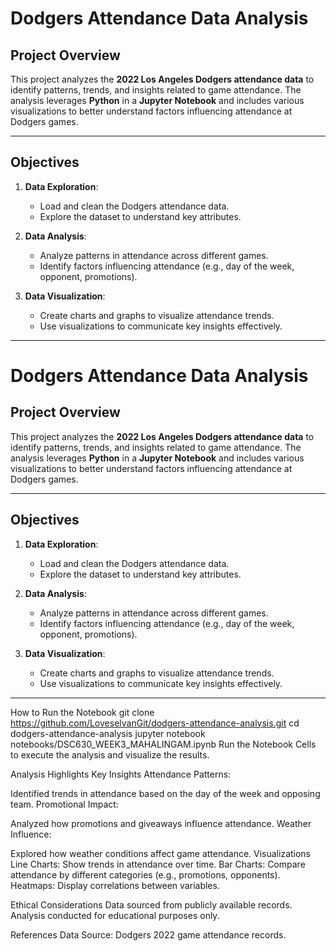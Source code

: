 # Dodgers Attendance Data Analysis

## Project Overview

This project analyzes the **2022 Los Angeles Dodgers attendance data** to identify patterns, trends, and insights related to game attendance. The analysis leverages **Python** in a **Jupyter Notebook** and includes various visualizations to better understand factors influencing attendance at Dodgers games.

---

## Objectives

1. **Data Exploration**:
   - Load and clean the Dodgers attendance data.
   - Explore the dataset to understand key attributes.

2. **Data Analysis**:
   - Analyze patterns in attendance across different games.
   - Identify factors influencing attendance (e.g., day of the week, opponent, promotions).

3. **Data Visualization**:
   - Create charts and graphs to visualize attendance trends.
   - Use visualizations to communicate key insights effectively.

---
# Dodgers Attendance Data Analysis

## Project Overview

This project analyzes the **2022 Los Angeles Dodgers attendance data** to identify patterns, trends, and insights related to game attendance. The analysis leverages **Python** in a **Jupyter Notebook** and includes various visualizations to better understand factors influencing attendance at Dodgers games.

---

## Objectives

1. **Data Exploration**:
   - Load and clean the Dodgers attendance data.
   - Explore the dataset to understand key attributes.

2. **Data Analysis**:
   - Analyze patterns in attendance across different games.
   - Identify factors influencing attendance (e.g., day of the week, opponent, promotions).

3. **Data Visualization**:
   - Create charts and graphs to visualize attendance trends.
   - Use visualizations to communicate key insights effectively.

---
How to Run the Notebook
git clone https://github.com/LoveselvanGit/dodgers-attendance-analysis.git
cd dodgers-attendance-analysis
jupyter notebook notebooks/DSC630_WEEK3_MAHALINGAM.ipynb
Run the Notebook Cells to execute the analysis and visualize the results.

Analysis Highlights
Key Insights
Attendance Patterns:

Identified trends in attendance based on the day of the week and opposing team.
Promotional Impact:

Analyzed how promotions and giveaways influence attendance.
Weather Influence:

Explored how weather conditions affect game attendance.
Visualizations
Line Charts: Show trends in attendance over time.
Bar Charts: Compare attendance by different categories (e.g., promotions, opponents).
Heatmaps: Display correlations between variables.

Ethical Considerations
Data sourced from publicly available records.
Analysis conducted for educational purposes only.

References
Data Source: Dodgers 2022 game attendance records.
